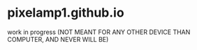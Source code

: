 # pixelamp1.github.io

work in progress (NOT MEANT FOR ANY OTHER DEVICE THAN COMPUTER, AND NEVER WILL BE)
